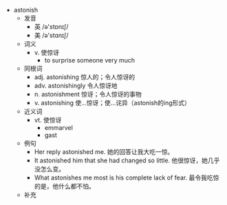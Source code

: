 - astonish
  - 发音
    - 英 /ə'stɒnɪʃ/
    - 美 /ə'stɑnɪʃ/
  - 词义
    - v. 使惊讶
      - to surprise someone very much
  - 同根词
    - adj. astonishing 惊人的；令人惊讶的
    - adv. astonishingly 令人惊讶地
    - n. astonishment 惊讶；令人惊讶的事物
    - v. astonishing 使…惊讶；使…诧异（astonish的ing形式）
  - 近义词
    - vt. 使惊讶
      - emmarvel
      - gast
  - 例句
    - Her reply astonished me. 她的回答让我大吃一惊。
    - It astonished him that she had changed so little. 他很惊讶，她几乎没怎么变。
    - What astonishes me most is his complete lack of fear. 最令我吃惊的是，他什么都不怕。
  - 补充